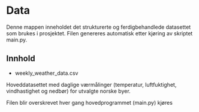 # Data
Denne mappen inneholdet det strukturerte og ferdigbehandlede datasettet som brukes i prosjektet. Filen genereres automatisk etter kjøring av skriptet main.py.

## Innhold
- weekly_weather_data.csv

Hoveddatasettet med daglige værmålinger (temperatur, luftfuktighet, vindhastighet og nedbør) for utvalgte norske byer.

Filen blir overskrevet hver gang hovedprogrammet (main.py) kjøres